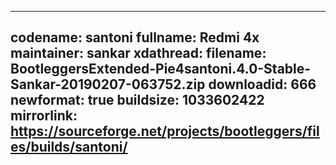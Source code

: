
---
codename: santoni
fullname: Redmi 4x
maintainer: sankar
xdathread:
filename: BootleggersExtended-Pie4santoni.4.0-Stable-Sankar-20190207-063752.zip
downloadid: 666
newformat: true
buildsize: 1033602422
mirrorlink: https://sourceforge.net/projects/bootleggers/files/builds/santoni/
---

